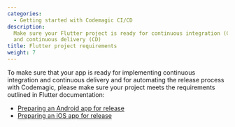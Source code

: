 ```yaml
---
categories:
  - Getting started with Codemagic CI/CD
description:
  Make sure your Flutter project is ready for continuous integration (CI)
  and continuous delivery (CD)
title: Flutter project requirements
weight: 7
---
```


To make sure that your app is ready for implementing continuous integration and continuous delivery and for automating the release process with Codemagic, please make sure your project meets the requirements outlined in Flutter documentation:

- [Preparing an Android app for release](https://flutter.io/docs/deployment/android)
- [Preparing an iOS app for release](https://flutter.io/docs/deployment/ios)
